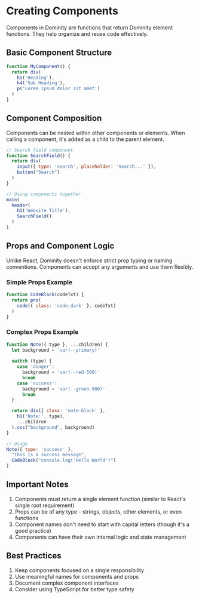# Creating Components

Components in Dominity are functions that return Dominity element functions. They help organize and reuse code effectively.

## Basic Component Structure

```javascript
function MyComponent() {
  return div(
    h1('Heading'),
    h4('Sub Heading'),
    p('Lorem ipsum dolor sit amet')
  )
}
```

## Component Composition

Components can be nested within other components or elements. When calling a component, it's added as a child to the parent element.

```javascript
// Search field component
function SearchField() {
  return div(
    input({ type: 'search', placeholder: 'Search...' }),
    button("Search")
  )
}

// Using components together
main(
  header(
    h1('Website Title'),
    SearchField()
  )
)
```

## Props and Component Logic

Unlike React, Dominity doesn't enforce strict prop typing or naming conventions. Components can accept any arguments and use them flexibly.

### Simple Props Example

```javascript
function CodeBlock(codeTxt) {
  return pre(
    code({ class: 'code-dark' }, codeTxt)
  )
}
```

### Complex Props Example

```javascript
function Note({ type }, ...children) {
  let background = 'var(--primary)'
  
  switch (type) {
    case 'danger':
      background = 'var(--red-500)'
      break
    case 'success':
      background = 'var(--green-500)'
      break
  }

  return div({ class: 'note-block' },
    h1('Note:', type),
    ...children
  ).css("background", background)
}

// Usage
Note({ type: 'success' },
  "This is a success message",
  CodeBlock("console.log('Hello World')")
)
```

## Important Notes

1. Components must return a single element function (similar to React's single root requirement)
2. Props can be of any type - strings, objects, other elements, or even functions
3. Component names don't need to start with capital letters (though it's a good practice)
4. Components can have their own internal logic and state management

## Best Practices

1. Keep components focused on a single responsibility
2. Use meaningful names for components and props
3. Document complex component interfaces
4. Consider using TypeScript for better type safety